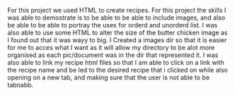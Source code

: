 For this project we used HTML to create recipes. For this project the skills I was able to demostrate is to be able to be able to include images, and also be able to be able to portray the uses for orderd and unorderd list. I was also able to use some HTML to alter the size of the butter chicken image as I found out that it was wayy to big. I Created a images dir so that it is easier for me to acces what I want as it will allow my directory to be alot more organised as each pic/document was in the dir that represented it. I was also able to link my recipe html files so that I am able to click on a link with the recipe name and be led to the desired recipe that i clicked on while also opening on a new tab, and making sure that the user is not able to be tabnabb.